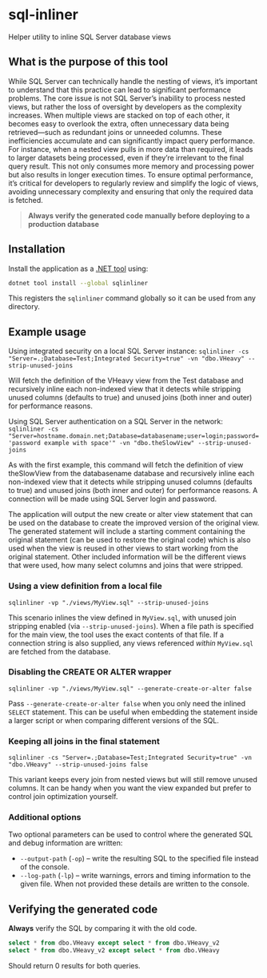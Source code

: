 # sql-inliner
Helper utility to inline SQL Server database views

## What is the purpose of this tool 
While SQL Server can technically handle the nesting of views, it’s important to understand that this practice can lead to significant performance problems. The core issue is not SQL Server’s inability to process nested views, but rather the loss of oversight by developers as the complexity increases. When multiple views are stacked on top of each other, it becomes easy to overlook the extra, often unnecessary data being retrieved—such as redundant joins or unneeded columns. These inefficiencies accumulate and can significantly impact query performance.
For instance, when a nested view pulls in more data than required, it leads to larger datasets being processed, even if they’re irrelevant to the final query result. This not only consumes more memory and processing power but also results in longer execution times. To ensure optimal performance, it’s critical for developers to regularly review and simplify the logic of views, avoiding unnecessary complexity and ensuring that only the required data is fetched.

> **Always verify the generated code manually before deploying to a production database**

## Installation

Install the application as a [.NET tool](https://learn.microsoft.com/dotnet/core/tools/) using:

```bash
dotnet tool install --global sqlinliner
```

This registers the `sqlinliner` command globally so it can be used from any directory.

## Example usage

Using integrated security on a local SQL Server instance:
``sqlinliner -cs "Server=.;Database=Test;Integrated Security=true" -vn "dbo.VHeavy" --strip-unused-joins``

Will fetch the definition of the VHeavy view from the Test database and recursively inline each non-indexed view that it detects while stripping unused columns (defaults to true) and unused joins (both inner and outer) for performance reasons.

Using SQL Server authentication on a SQL Server in the network:
``sqlinliner -cs "Server=hostname.domain.net;Database=databasename;user=login;password='password example with space'" -vn "dbo.theSlowView" --strip-unused-joins``

As with the first example, this command will fetch the definition of view theSlowView from the databasename database and recursively inline each non-indexed view that it detects while stripping unused columns (defaults to true) and unused joins (both inner and outer) for performance reasons.
A connection will be made using SQL Server login and password.

The application will output the new create or alter view statement that can be used on the database to create the improved version of the original view.
The generated statement will include a starting comment containing the original statement (can be used to restore the original code) which is also used when the view is reused in other views to start working from the original statement.
Other included information will be the different views that were used, how many select columns and joins that were stripped.

### Using a view definition from a local file
``sqlinliner -vp "./views/MyView.sql" --strip-unused-joins``

This scenario inlines the view defined in `MyView.sql`, with unused join stripping enabled (via `--strip-unused-joins`).
When a file path is specified for the main view, the tool uses the exact contents of that file. If a connection
string is also supplied, any views referenced *within* `MyView.sql` are fetched from the database.

### Disabling the CREATE OR ALTER wrapper
``sqlinliner -vp "./views/MyView.sql" --generate-create-or-alter false``

Pass `--generate-create-or-alter false` when you only need the inlined `SELECT`
statement. This can be useful when embedding the statement inside a larger
script or when comparing different versions of the SQL.

### Keeping all joins in the final statement
``sqlinliner -cs "Server=.;Database=Test;Integrated Security=true" -vn "dbo.VHeavy" --strip-unused-joins false``

This variant keeps every join from nested views but will still remove unused
columns. It can be handy when you want the view expanded but prefer to control
join optimization yourself.

### Additional options

Two optional parameters can be used to control where the generated SQL and debug information are written:

* `--output-path` (`-op`) – write the resulting SQL to the specified file instead of the console.
* `--log-path` (`-lp`) – write warnings, errors and timing information to the given file. When not provided these details are written to the console.

## Verifying the generated code

**Always** verify the SQL by comparing it with the old code.

```sql
select * from dbo.VHeavy except select * from dbo.VHeavy_v2
select * from dbo.VHeavy_v2 except select * from dbo.VHeavy
```

Should return 0 results for both queries.
